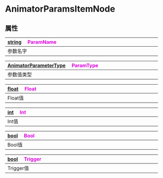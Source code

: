 # AnimatorParamsItemNode

## 属性

|<div style="width:700px">[string](/Api/DataType/String.md) &emsp;<font color="dd00dd">ParamName</font></div>|
|:---|
|参数名字|

|<div style="width:700px">[AnimatorParameterType](/Api/Enums/AnimatorParameterType.md) &emsp;<font color="dd00dd">ParamType</font></div>|
|:---|
|参数值类型|

|<div style="width:700px">[float](/Api/DataType/Number.md) &emsp;<font color="dd00dd">Float</font></div>|
|:---|
|Float值|

|<div style="width:700px">[int](/Api/DataType/Number.md) &emsp;<font color="dd00dd">Int</font></div>|
|:---|
|Int值|

|<div style="width:700px">[bool](/Api/DataType/Bool.md) &emsp;<font color="dd00dd">Bool</font></div>|
|:---|
|Bool值|

|<div style="width:700px">[bool](/Api/DataType/Bool.md) &emsp;<font color="dd00dd">Trigger</font></div>|
|:---|
|Trigger值|

